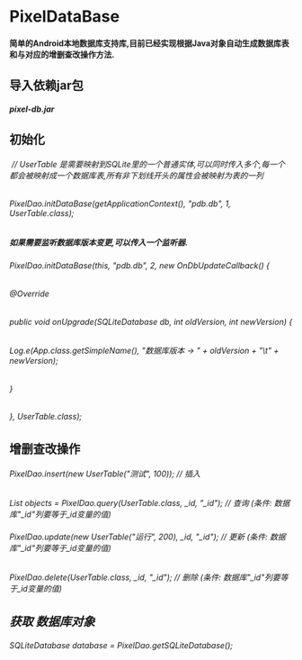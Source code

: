 # PixelDataBase
#### 简单的Android本地数据库支持库,目前已经实现根据Java对象自动生成数据库表和与对应的增删查改操作方法.
## 导入依赖jar包
##### pixel-db.jar 
## 初始化
######  // UserTable 是需要映射到SQLite里的一个普通实体,可以同时传入多个,每一个都会被映射成一个数据库表,所有非下划线开头的属性会被映射为表的一列
######  PixelDao.initDataBase(getApplicationContext(), "pdb.db", 1, UserTable.class);
##### 如果需要监听数据库版本变更,可以传入一个监听器.
###### PixelDao.initDataBase(this, "pdb.db", 2, new OnDbUpdateCallback() {
######            @Override
######            public void onUpgrade(SQLiteDatabase db, int oldVersion, int newVersion) {
######                Log.e(App.class.getSimpleName(), "数据库版本 -> " + oldVersion + "\t" + newVersion);
######            }
######        }, UserTable.class);
## 增删查改操作
###### PixelDao.insert(new UserTable("测试", 100));  // 插入
###### List<Object> objects = PixelDao.query(UserTable.class, _id, "_id"); // 查询 (条件: 数据库"_id"列要等于_id变量的值)
###### PixelDao.update(new UserTable("运行", 200), _id, "_id");  // 更新 (条件: 数据库"_id"列要等于_id变量的值)
###### PixelDao.delete(UserTable.class, _id, "_id"); // 删除 (条件: 数据库"_id"列要等于_id变量的值)
## 获取 数据库对象
###### SQLiteDatabase database = PixelDao.getSQLiteDatabase();
